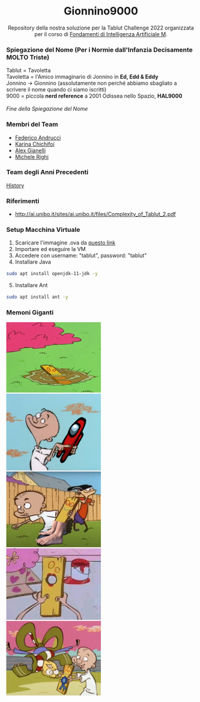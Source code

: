 <h1 align="center">Gionnino9000</h1>
<div align="center">

  Repository della nostra soluzione per la Tablut Challenge 2022 organizzata per il corso di [Fondamenti di Intelligenza Artificiale M](https://www.unibo.it/it/didattica/insegnamenti/insegnamento/2021/468002).
  
</div>

### Spiegazione del Nome (Per i Normie dall'Infanzia Decisamente MOLTO Triste)
Tablut = Tavoletta<br/>
Tavoletta = l'Amico immaginario di Jonnino in **Ed, Edd & Eddy**<br/>
Jonnino -> Gionnino (assolutamente non perché abbiamo sbagliato a scrivere il nome quando ci siamo iscritti)<br/>
9000 = piccola **nerd reference** a 2001 Odissea nello Spazio, **HAL9000**<br/><br/>
*Fine della Spiegazione del Nome*

### Membri del Team
- [Federico Andrucci](https://github.com/Federicoand98)
- [Karina Chichifoi](https://github.com/TryKatChup)
- [Alex Gianelli](https://github.com/Noesh)
- [Michele Righi](https://github.com/mikyll)

### Team degli Anni Precedenti
[History](https://github.com/Gionnino9000/Gionnino9000/blob/main/history.md)

### Riferimenti
- http://ai.unibo.it/sites/ai.unibo.it/files/Complexity_of_Tablut_2.pdf

### Setup Macchina Virtuale
1. Scaricare l'immagine .ova da [questo link](https://liveunibo-my.sharepoint.com/:u:/g/personal/andrea_giovine_unibo_it/Eb_-2bR2YNtAs_F7D2i8jFkBY0KWWKfjNIY4-AoGMwVHFA)
2. Importare ed eseguire la VM
3. Accedere con username: "tablut", password: "tablut"
4. Installare Java
  ```bash
  sudo apt install openjdk-11-jdk -y
  ```
5. Installare Ant
  ```bash
  sudo apt install ant -y
  ```

### Memoni Giganti
<img width="50%" src="https://github.com/Gionnino9000/Gionnino9000/blob/main/gfx/WidePlank.gif"/>
<img width="50%" src="https://github.com/Gionnino9000/Gionnino9000/blob/main/gfx/GionninoSus.png"/>
<img width="50%" src="https://github.com/Gionnino9000/Gionnino9000/blob/main/gfx/TavolettaPiediGrandi.png"/>
<img width="50%" src="https://github.com/Gionnino9000/Gionnino9000/blob/main/gfx/TavolettaPH.png"/>
<img width="50%" src="https://github.com/Gionnino9000/Gionnino9000/blob/main/gfx/BigPP.png"/>
